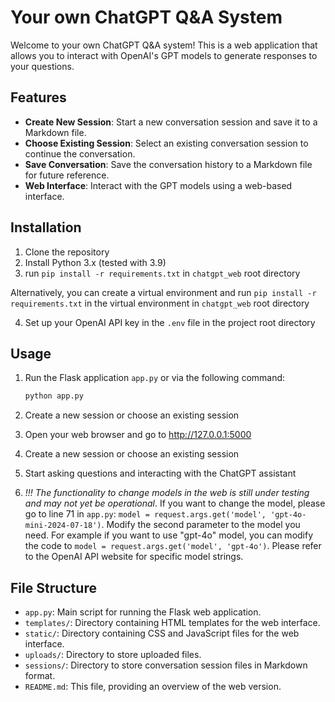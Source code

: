 # Your own ChatGPT Q&A System

Welcome to your own ChatGPT Q&A system! This is a web application that allows you to interact with OpenAI's GPT models to generate responses to your questions.

## Features

- **Create New Session**: Start a new conversation session and save it to a Markdown file.
- **Choose Existing Session**: Select an existing conversation session to continue the conversation.
- **Save Conversation**: Save the conversation history to a Markdown file for future reference.
- **Web Interface**: Interact with the GPT models using a web-based interface.

## Installation

1. Clone the repository
2. Install Python 3.x (tested with 3.9)
3. run `pip install -r requirements.txt` in `chatgpt_web` root directory
   
Alternatively, you can create a virtual environment and run `pip install -r requirements.txt` in the virtual environment in `chatgpt_web` root directory

4. Set up your OpenAI API key in the `.env` file in the project root directory

## Usage

1. Run the Flask application `app.py` or via the following command:

   ```bash
   python app.py

2. Create a new session or choose an existing session
   
3. Open your web browser and go to http://127.0.0.1:5000
   
4. Create a new session or choose an existing session

5. Start asking questions and interacting with the ChatGPT assistant

6. *!!! The functionality to change models in the web is still under testing and may not yet be operational*. If you want to change the model, please go to line 71 in `app.py`: 
`model = request.args.get('model', 'gpt-4o-mini-2024-07-18')`.
Modify the second parameter to the model you need. For example if you want to use "gpt-4o" model, you can modify the code to `model = request.args.get('model', 'gpt-4o')`. Please refer to the OpenAI API website for specific model strings.


## File Structure

* `app.py`: Main script for running the Flask web application.
* `templates/`: Directory containing HTML templates for the web interface.
* `static/`: Directory containing CSS and JavaScript files for the web interface.
* `uploads/`: Directory to store uploaded files.
* `sessions/`: Directory to store conversation session files in Markdown format.
* `README.md`: This file, providing an overview of the web version.
